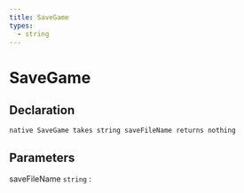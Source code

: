 ```yaml
---
title: SaveGame
types:
  - string
---
```


# SaveGame

## Declaration

```jass
native SaveGame takes string saveFileName returns nothing
```

## Parameters
saveFileName `string`
: 
